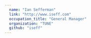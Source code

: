 ```yaml
---
  name: "Ian Sefferman"
  link: "http://www.iseff.com"
  occupation_title: "General Manager"
  organization: "TUNE"
  github: "iseff"
---
```

